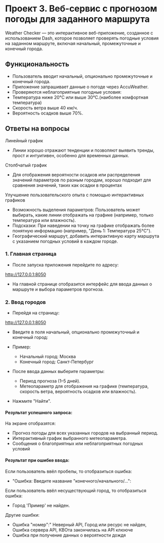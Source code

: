 # **Проект 3.** Веб-сервис с прогнозом погоды для заданного маршрута

Weather Checker — это интерактивное веб-приложение, созданное с использованием Dash, которое позволяет проверять погодные условия на заданном маршруте, включая начальный, промежуточные и конечный города.

## Функциональность

- Пользователь вводит начальный, опционально промежуточные и конечный города.
- Приложение запрашивает данные о погоде через AccuWeather.
- Проверяются неблагоприятные погодные условия:
 - Температура ниже 20°C или выше 30°C.(наиболее комфортная температура)
 - Скорость ветра выше 40 км/ч. 
 - Вероятность осадков выше 70%. 

## Ответы на вопросы

Линейный график
- Линии хорошо отражают тенденции и позволяют выявить тренды, прост и интуитивен, особенно для временных данных.

Столбчатый график
- Для отображения вероятности осадков или распределения значений параметров по разным городам, хорошо подходит для сравнения значений, таких как осадки в процентах

  
Улучшение пользовательского опыта с помощью интерактивных графиков
- Возможность выделения параметров: Пользователь может выбирать, какие линии отображать на графике (например, только температура или влажность).
-  Подсказки: При наведении на точку на графике отображать более понятную информацию (например, "День 1: Температура 25°С").
-  Географический маршрут, добавить интерактивную карту маршрута с указанием погодных условий в каждом городе.


### 1. Главная страница

- После запуска приложения перейдите по адресу:

http://127.0.0.1:8050

- На главной странице отобразится интерфейс для ввода данных о маршруте и выбора параметров прогноза. 

### 2. Ввод городов

- Перейдя на страницу:

http://127.0.0.1:8050

- Введите в поля начальный, опционально промежуточный и конечный город:
- Пример:
  - Начальный город: Москва
  - Конечный город: Санкт-Петербург
    
- После ввода данных выберите параметры:
  - Период прогноза (1–5 дней).
  - Метеопараметр для отображения на графике (температура, скорость ветра, вероятность осадков или влажность).
- Нажмите "Найти".

#### Результат успешного запроса:
На экране отобразятся:

- Прогноз погоды для всех указанных городов на выбранный период.
- Интерактивный график выбранного метеопараметра.
- Сообщения о благоприятных или неблагоприятных погодных условий

#### Результат при ошибке ввода:

Если пользователь ввёл пробелы, то отобразиться ошибка:
- "Ошибка: Введите название "конечного/начального/...":

Если пользователь ввёл несуществующий город, то отобразиться ошибка:
- Город 'Пример' не найден.

Другие ошибки:
- Ошибка "номер":" Неверный API, Город или ресурс не найден, Ошибка сервера API, КВОта закончилась на API клююче
- Ошибка при получение данных о вероятности дождя 



